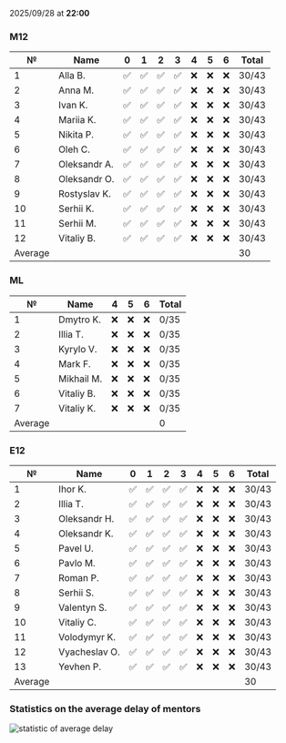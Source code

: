 2025/09/28 at **22:00**
### M12
|№|Name|0|1|2|3|4|5|6|Total|
|-----|-----|-----|-----|-----|-----|-----|-----|-----|-----|
|1|Alla B.|✅|✅|✅|✅|❌|❌|❌|30/43|
|2|Anna M.|✅|✅|✅|✅|❌|❌|❌|30/43|
|3|Ivan K.|✅|✅|✅|✅|❌|❌|❌|30/43|
|4|Mariia K.|✅|✅|✅|✅|❌|❌|❌|30/43|
|5|Nikita P.|✅|✅|✅|✅|❌|❌|❌|30/43|
|6|Oleh C.|✅|✅|✅|✅|❌|❌|❌|30/43|
|7|Oleksandr A.|✅|✅|✅|✅|❌|❌|❌|30/43|
|8|Oleksandr O.|✅|✅|✅|✅|❌|❌|❌|30/43|
|9|Rostyslav K.|✅|✅|✅|✅|❌|❌|❌|30/43|
|10|Serhii K.|✅|✅|✅|✅|❌|❌|❌|30/43|
|11|Serhii M.|✅|✅|✅|✅|❌|❌|❌|30/43|
|12|Vitaliy B.|✅|✅|✅|✅|❌|❌|❌|30/43|
|Average|||||||||30|
### ML
|№|Name|4|5|6|Total|
|-----|-----|-----|-----|-----|-----|
|1|Dmytro K.|❌|❌|❌|0/35|
|2|Illia T.|❌|❌|❌|0/35|
|3|Kyrylo V.|❌|❌|❌|0/35|
|4|Mark F.|❌|❌|❌|0/35|
|5|Mikhail M.|❌|❌|❌|0/35|
|6|Vitaliy B.|❌|❌|❌|0/35|
|7|Vitaliy K.|❌|❌|❌|0/35|
|Average|||||0|
### E12
|№|Name|0|1|2|3|4|5|6|Total|
|-----|-----|-----|-----|-----|-----|-----|-----|-----|-----|
|1|Ihor K.|✅|✅|✅|✅|❌|❌|❌|30/43|
|2|Illia T.|✅|✅|✅|✅|❌|❌|❌|30/43|
|3|Oleksandr H.|✅|✅|✅|✅|❌|❌|❌|30/43|
|4|Oleksandr K.|✅|✅|✅|✅|❌|❌|❌|30/43|
|5|Pavel U.|✅|✅|✅|✅|❌|❌|❌|30/43|
|6|Pavlo M.|✅|✅|✅|✅|❌|❌|❌|30/43|
|7|Roman P.|✅|✅|✅|✅|❌|❌|❌|30/43|
|8|Serhii S.|✅|✅|✅|✅|❌|❌|❌|30/43|
|9|Valentyn S.|✅|✅|✅|✅|❌|❌|❌|30/43|
|10|Vitaliy C.|✅|✅|✅|✅|❌|❌|❌|30/43|
|11|Volodymyr K.|✅|✅|✅|✅|❌|❌|❌|30/43|
|12|Vyacheslav O.|✅|✅|✅|✅|❌|❌|❌|30/43|
|13|Yevhen P.|✅|✅|✅|✅|❌|❌|❌|30/43|
|Average|||||||||30|

### Statistics on the average delay of mentors
![statistic of average delay](https://docs.google.com/spreadsheets/d/e/2PACX-1vTRGxaJWiz7gJtvcjwtHPyyd5ju-BPGGEvp5XTIwGS92XWrY8xHYajrexYFqIVDSJIX7LGb8XaB6X3S/pubchart?oid=1439917493&format=image)
